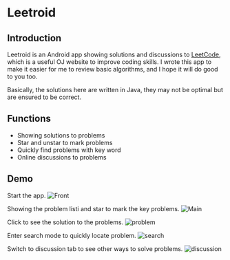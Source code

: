 Leetroid
========

Introduction
------------
Leetroid is an Android app showing solutions and discussions to [LeetCode](http://www.leetcode.com/), which is a useful OJ website to improve coding skills. I wrote this app to make it easier for me to review basic algorithms, and I hope it will do good to you too. 

Basically, the solutions here are written in Java, they may not be optimal but are ensured to be correct. 

Functions
---------
* Showing solutions to problems
* Star and unstar to mark problems
* Quickly find problems with key word
* Online discussions to problems

Demo
----
Start the app.
![Front](https://github.com/zhouyizirui/Leetroid/blob/master/screenshots/front.png)

Showing the problem listi and star to mark the key problems.
![Main](https://github.com/zhouyizirui/Leetroid/blob/master/screenshots/main.png)

Click to see the solution to the problems.
![problem](https://github.com/zhouyizirui/Leetroid/blob/master/screenshots/problem.png)

Enter search mode to quickly locate problem.
![search](https://github.com/zhouyizirui/Leetroid/blob/master/screenshots/search.png)

Switch to discussion tab to see other ways to solve problems.
![discussion](https://github.com/zhouyizirui/Leetroid/blob/master/screenshots/discussion.png)

 
